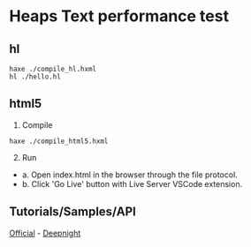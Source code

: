 # Heaps Text performance test


## hl
```
haxe ./compile_hl.hxml
hl ./hello.hl
```

## html5
1. Compile
```
haxe ./compile_html5.hxml
```
2. Run
* a. Open index.html in the browser through the file protocol.
* b. Click 'Go Live' button with Live Server VSCode extension.


## Tutorials/Samples/API
[Official](https://heaps.io/documentation/) - 
[Deepnight](https://deepnight.net/tutorials/)